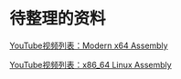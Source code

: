 # 待整理的资料

[YouTube视频列表：Modern x64 Assembly](https://www.youtube.com/playlist?list=PLKK11Ligqitg9MOX3-0tFT1Rmh3uJp7kA)

[YouTube视频列表：x86_64 Linux Assembly](https://www.youtube.com/playlist?list=PLetF-YjXm-sCH6FrTz4AQhfH6INDQvQSn)
